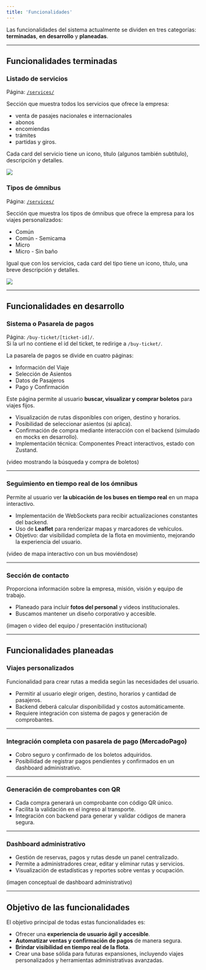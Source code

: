 ```yaml
---
title: 'Funcionalidades'
---
```


Las funcionalidades del sistema actualmente se dividen en tres categorías: **terminadas**, **en desarrollo** y **planeadas**.

---

## Funcionalidades terminadas

### Listado de servicios

Página: [`/services/`](https://proyecto-final-frontend.pages.dev/services/)

Sección que muestra todos los servicios que ofrece la empresa:

- venta de pasajes nacionales e internacionales
- abonos
- encomiendas
- trámites
- partidas y giros.

Cada card del servicio tiene un icono, título (algunos también subtítulo), descripción y detalles.

![](/assets/servicios.png)

### Tipos de ómnibus

Página: [`/services/`](https://proyecto-final-frontend.pages.dev/services/)

Sección que muestra los tipos de ómnibus que ofrece la empresa para los viajes personalizados:

- Común
- Común - Semicama
- Micro
- Micro - Sin baño

Igual que con los servicios, cada card del tipo tiene un icono, título, una breve descripción y detalles. 

![](/assets/tipos-de-buses.png)

---

## Funcionalidades en desarrollo

### Sistema o Pasarela de pagos
Página: `/buy-ticket/[ticket-id]/`.<br>
Si la url no contiene el id del ticket, te redirige a `/buy-ticket/`.

La pasarela de pagos se divide en cuatro páginas:

- Información del Viaje
- Selección de Asientos
- Datos de Pasajeros
- Pago y Confirmación

Este página permite al usuario **buscar, visualizar y comprar boletos** para viajes fijos.

- Visualización de rutas disponibles con origen, destino y horarios.  
- Posibilidad de seleccionar asientos (si aplica).  
- Confirmación de compra mediante interacción con el backend (simulado en mocks en desarrollo).  
- Implementación técnica: Componentes Preact interactivos, estado con Zustand.  

(video mostrando la búsqueda y compra de boletos)

---

### Seguimiento en tiempo real de los ómnibus
Permite al usuario ver **la ubicación de los buses en tiempo real** en un mapa interactivo.

- Implementación de WebSockets para recibir actualizaciones constantes del backend.  
- Uso de **Leaflet** para renderizar mapas y marcadores de vehículos.  
- Objetivo: dar visibilidad completa de la flota en movimiento, mejorando la experiencia del usuario.

(video de mapa interactivo con un bus moviéndose)

---

### Sección de contacto
Proporciona información sobre la empresa, misión, visión y equipo de trabajo.

- Planeado para incluir **fotos del personal** y videos institucionales.  
- Buscamos mantener un diseño corporativo y accesible.

(imagen o video del equipo / presentación institucional)

---

## Funcionalidades planeadas

### Viajes personalizados
Funcionalidad para crear rutas a medida según las necesidades del usuario.

- Permitir al usuario elegir origen, destino, horarios y cantidad de pasajeros.  
- Backend deberá calcular disponibilidad y costos automáticamente.  
- Requiere integración con sistema de pagos y generación de comprobantes.

---

### Integración completa con pasarela de pago (MercadoPago)
- Cobro seguro y confirmado de los boletos adquiridos.  
- Posibilidad de registrar pagos pendientes y confirmados en un dashboard administrativo.

---

### Generación de comprobantes con QR
- Cada compra generará un comprobante con código QR único.  
- Facilita la validación en el ingreso al transporte.  
- Integración con backend para generar y validar códigos de manera segura.

---

### Dashboard administrativo
- Gestión de reservas, pagos y rutas desde un panel centralizado.  
- Permite a administradores crear, editar y eliminar rutas y servicios.  
- Visualización de estadísticas y reportes sobre ventas y ocupación.

(imagen conceptual de dashboard administrativo)

---

## Objetivo de las funcionalidades

El objetivo principal de todas estas funcionalidades es:

- Ofrecer una **experiencia de usuario ágil y accesible**.  
- **Automatizar ventas y confirmación de pagos** de manera segura.  
- **Brindar visibilidad en tiempo real de la flota**.  
- Crear una base sólida para futuras expansiones, incluyendo viajes personalizados y herramientas administrativas avanzadas.
